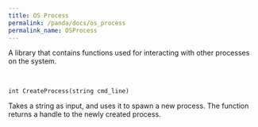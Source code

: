 ```yaml
---
title: OS Process
permalink: /panda/docs/os_process
permalink_name: OSProcess
---
```


A library that contains functions used for interacting with other processes on the system. 

<br/>

`int CreateProcess(string cmd_line)`  

Takes a string as input, and uses it to spawn a new process. The function returns a handle to the newly created process.
